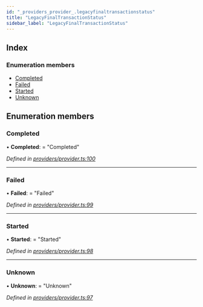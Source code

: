 ```yaml
---
id: "_providers_provider_.legacyfinaltransactionstatus"
title: "LegacyFinalTransactionStatus"
sidebar_label: "LegacyFinalTransactionStatus"
---
```


## Index

### Enumeration members

* [Completed](_providers_provider_.legacyfinaltransactionstatus.md#completed)
* [Failed](_providers_provider_.legacyfinaltransactionstatus.md#failed)
* [Started](_providers_provider_.legacyfinaltransactionstatus.md#started)
* [Unknown](_providers_provider_.legacyfinaltransactionstatus.md#unknown)

## Enumeration members

###  Completed

• **Completed**: = "Completed"

*Defined in [providers/provider.ts:100](https://github.com/nearprotocol/nearlib/blob/a23e44a/src.ts/providers/provider.ts#L100)*

___

###  Failed

• **Failed**: = "Failed"

*Defined in [providers/provider.ts:99](https://github.com/nearprotocol/nearlib/blob/a23e44a/src.ts/providers/provider.ts#L99)*

___

###  Started

• **Started**: = "Started"

*Defined in [providers/provider.ts:98](https://github.com/nearprotocol/nearlib/blob/a23e44a/src.ts/providers/provider.ts#L98)*

___

###  Unknown

• **Unknown**: = "Unknown"

*Defined in [providers/provider.ts:97](https://github.com/nearprotocol/nearlib/blob/a23e44a/src.ts/providers/provider.ts#L97)*
